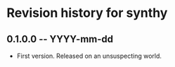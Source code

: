 # Revision history for synthy

## 0.1.0.0 -- YYYY-mm-dd

* First version. Released on an unsuspecting world.
